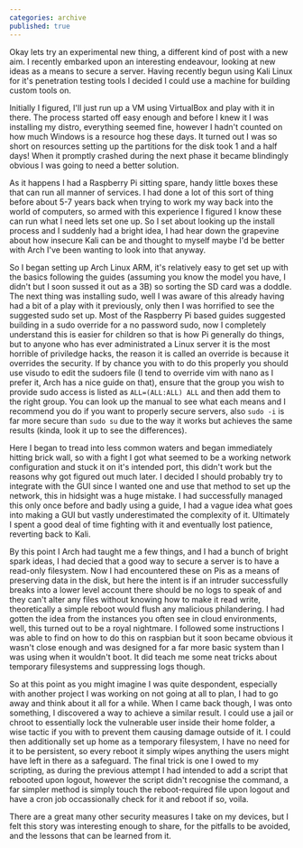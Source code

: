 ```yaml
---
categories: archive
published: true
---
```


Okay lets try an experimental new thing, a different kind of post with a new aim. I recently embarked upon an interesting endeavour, looking at new ideas as a means to secure a server. Having recently begun using Kali Linux for it's penetration testing tools I decided I could use a machine for building custom tools on.

Initially I figured, I'll just run up a VM using VirtualBox and play with it in there. The process started off easy enough and before I knew it I was installing my distro, everything seemed fine, however I hadn't counted on how much Windows is a resource hog these days. It turned out I was so short on resources setting up the partitions for the disk took 1 and a half days! When it promptly crashed during the next phase it became blindingly obvious I was going to need a better solution.

As it happens I had a Raspberry Pi sitting spare, handy little boxes these that can run all manner of services. I had done a lot of this sort of thing before about 5-7 years back when trying to work my way back into the world of computers, so armed with this experience I figured I know these can run what I need lets set one up. So I set about looking up the install process and I suddenly had a bright idea, I had hear down the grapevine about how insecure Kali can be and thought to myself maybe I'd be better with Arch I've been wanting to look into that anyway.

So I began setting up Arch Linux ARM, it's relatively easy to get set up with the basics following the guides (assuming you know the model you have, I didn't but I soon sussed it out as a 3B) so sorting the SD card was a doddle. The next thing was installing sudo, well I was aware of this already having had a bit of a play with it previously, only then I was horrified to see the suggested sudo set up. Most of the Raspberry Pi based guides suggested building in a sudo override for a no password sudo, now I completely understand this is easier for children so that is how Pi generally do things, but to anyone who has ever administrated a Linux server it is the most horrible of priviledge hacks, the reason it is called an override is because it overrides the security. If by chance you with to do this properly you should use visudo to edit the sudoers file (I tend to override vim with nano as I prefer it, Arch has a nice guide on that), ensure that the group you wish to provide sudo access is listed as `ALL=(ALL:ALL) ALL` and then add them to the right group. You can look up the manual to see what each means and I recommend you do if you want to properly secure servers, also `sudo -i` is far more secure than `sudo su` due to the way it works but achieves the same results (kinda, look it up to see the differences).

Here I began to tread into less common waters and began immediately hitting brick wall, so with a fight I got what seemed to be a working network configuration and stuck it on it's intended port, this didn't work but the reasons why got figured out much later. I decided I should probably try to integrate with the GUI since I wanted one and use that method to set up the network, this in hidsight was a huge mistake. I had successfully managed this only once before and badly using a guide, I had a vague idea what goes into making a GUI but vastly underestimated the complexity of it. Ultimately I spent a good deal of time fighting with it and eventually lost patience, reverting back to Kali.

By this point I Arch had taught me a few things, and I had a bunch of bright spark ideas, I had decied that a good way to secure a server is to have a read-only filesystem. Now I had encountered these on Pis as a means of preserving data in the disk, but here the intent is if an intruder successfully breaks into a lower level account there should be no logs to speak of and they can't alter any files without knowing how to make it read write, theoretically a simple reboot would flush any malicious philandering. I had gotten the idea from the instances you often see in cloud environments, well, this turned out to be a royal nightmare. I followed some instructions I was able to find on how to do this on raspbian but it soon became obvious it wasn't close enough and was designed for a far more basic system than I was using when it wouldn't boot. It did teach me some neat tricks about temporary filesystems and suppressing logs though.

So at this point as you might imagine I was quite despondent, especially with another project I was working on not going at all to plan, I had to go away and think about it all for a while. When I came back though, I was onto something, I discovered a way to achieve a similar result. I could use a jail or chroot to essentially lock the vulnerable user inside their home folder, a wise tactic if you with to prevent them causing damage outside of it. I could then additionally set up home as a temporary filesystem, I have no need for it to be persistent, so every reboot it simply wipes anything the users might have left in there as a safeguard. The final trick is one I owed to my scripting, as during the previous attempt I had intended to add a script that rebooted upon logout, however the script didn't recognise the command, a far simpler method is simply touch the reboot-required file upon logout and have a cron job occassionally check for it and reboot if so, voila.

There are a great many other security measures I take on my devices, but I felt this story was interesting enough to share, for the pitfalls to be avoided, and the lessons that can be learned from it.

